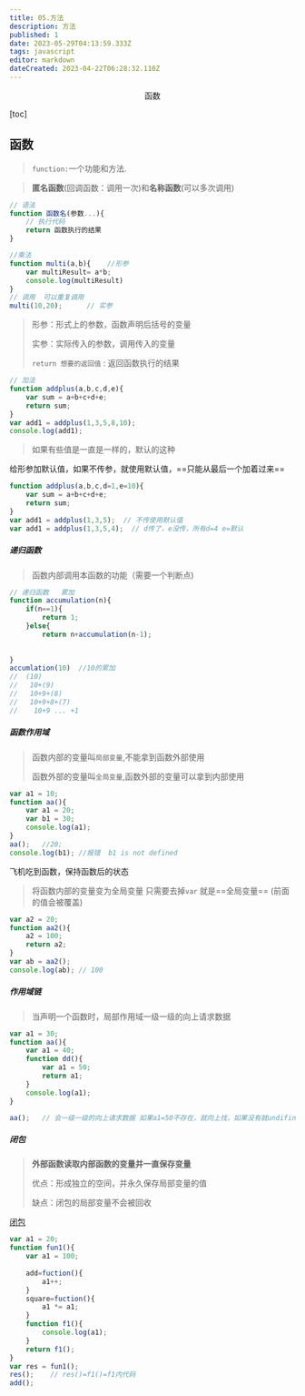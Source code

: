 ```yaml
---
title: 05.方法
description: 方法
published: 1
date: 2023-05-29T04:13:59.333Z
tags: javascript
editor: markdown
dateCreated: 2023-04-22T06:28:32.110Z
---
```


<center>函数</center>

[toc]

## 函数

> `function:`一个功能和方法.

> **匿名函数**(回调函数：调用一次)和**名称函数**(可以多次调用)

```js
// 语法
function 函数名(参数...){
    // 执行代码
    return 函数执行的结果
}
```

```js
//乘法 
function multi(a,b){    //形参
   	var multiResult= a*b; 
    console.log(multiResult)
}
// 调用  可以重复调用
multi(10,20);      // 实参
```

> 形参：形式上的参数，函数声明后括号的变量
>
> 实参：实际传入的参数，调用传入的变量
>
> `return 想要的返回值` : 返回函数执行的结果

```js
// 加法
function addplus(a,b,c,d,e){
    var sum = a+b+c+d+e;
    return sum;
}
var add1 = addplus(1,3,5,8,10);
console.log(add1);
```

> 如果有些值是一直是一样的，默认的这种

给形参加默认值，如果不传参，就使用默认值，==只能从最后一个加着过来==

```js
function addplus(a,b,c,d=1,e=10){
    var sum = a+b+c+d+e;
    return sum;
}
var add1 = addplus(1,3,5);  // 不传使用默认值
var add1 = addplus(1,3,5,4);  // d传了，e没传，所有d=4 e=默认
```



##### 递归函数

> 函数内部调用本函数的功能（需要一个判断点)

```js
// 递归函数   累加
function accumulation(n){
    if(n==1){
        return 1;
    }else{
        return n+accumulation(n-1);
    
    
} 
accumlation(10)  //10的累加
//  (10)
//   10+(9)
//   10+9+(8)
//   10+9+8+(7)
//    10+9 ... +1
```



##### 函数作用域

> 函数内部的变量叫`局部变量`,不能拿到函数外部使用
>
> 函数外部的变量叫`全局变量`,函数外部的变量可以拿到内部使用

```js
var a1 = 10;
function aa(){
    var a1 = 20;
    var b1 = 30;
    console.log(a1);
}
aa();   //20; 
console.log(b1); //报错  b1 is not defined
```

飞机吃到函数，保持函数后的状态

> 将函数内部的变量变为全局变量   只需要去掉`var` 就是==全局变量== (前面的值会被覆盖)

```js
var a2 = 20;
function aa2(){
    a2 = 100;
   	return a2;
}
var ab = aa2();
console.log(ab); // 100
```



##### 作用域链

> 当声明一个函数时，局部作用域一级一级的向上请求数据

```js
var a1 = 30;
function aa(){
    var a1 = 40;
    function dd(){
        var a1 = 50;
        return a1;
    }
    console.log(a1);  
}

aa();   // 会一级一级的向上请求数据 如果a1=50不存在，就向上找，如果没有就undifin
```



##### 闭包

> **外部函数读取内部函数的变量并一直保存变量**
>
> 优点：形成独立的空间，并永久保存局部变量的值
>
> 缺点：闭包的局部变量不会被回收

[闭包](https://www.ruanyifeng.com/blog/2009/08/learning_javascript_closures.html)

```js
var a1 = 20;
function fun1(){
    var a1 = 100;
    
    add=fuction(){
        a1++;
    }
    square=fuction(){
        a1 *= a1;
    }
    function f1(){
        console.log(a1);
    }
    return f1();
}
var res = fun1();
res();    // res()=f1()=f1内代码
add();
```
